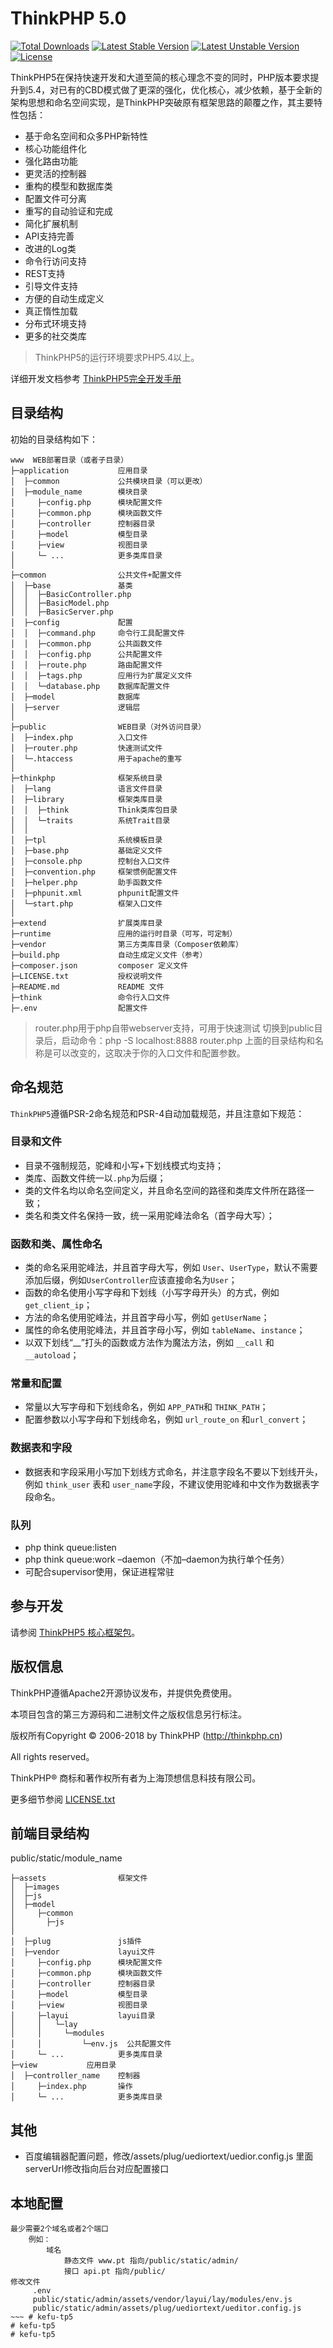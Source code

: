 ThinkPHP 5.0
===============

[![Total Downloads](https://poser.pugx.org/topthink/think/downloads)](https://packagist.org/packages/topthink/think)
[![Latest Stable Version](https://poser.pugx.org/topthink/think/v/stable)](https://packagist.org/packages/topthink/think)
[![Latest Unstable Version](https://poser.pugx.org/topthink/think/v/unstable)](https://packagist.org/packages/topthink/think)
[![License](https://poser.pugx.org/topthink/think/license)](https://packagist.org/packages/topthink/think)

ThinkPHP5在保持快速开发和大道至简的核心理念不变的同时，PHP版本要求提升到5.4，对已有的CBD模式做了更深的强化，优化核心，减少依赖，基于全新的架构思想和命名空间实现，是ThinkPHP突破原有框架思路的颠覆之作，其主要特性包括：

 + 基于命名空间和众多PHP新特性
 + 核心功能组件化
 + 强化路由功能
 + 更灵活的控制器
 + 重构的模型和数据库类
 + 配置文件可分离
 + 重写的自动验证和完成
 + 简化扩展机制
 + API支持完善
 + 改进的Log类
 + 命令行访问支持
 + REST支持
 + 引导文件支持
 + 方便的自动生成定义
 + 真正惰性加载
 + 分布式环境支持
 + 更多的社交类库

> ThinkPHP5的运行环境要求PHP5.4以上。

详细开发文档参考 [ThinkPHP5完全开发手册](http://www.kancloud.cn/manual/thinkphp5)

## 目录结构

初始的目录结构如下：

~~~
www  WEB部署目录（或者子目录）
├─application           应用目录
│  ├─common             公共模块目录（可以更改）
│  ├─module_name        模块目录
│     ├─config.php      模块配置文件
│     ├─common.php      模块函数文件
│     ├─controller      控制器目录
│     ├─model           模型目录
│     ├─view            视图目录
│     └─ ...            更多类库目录
│
├─common                公共文件+配置文件
│  ├─base             	基类
│  │  ├─BasicController.php      
│  │  ├─BasicModel.php      
│  │  ├─BasicServer.php      
│  ├─config             配置
│  │  ├─command.php     命令行工具配置文件
│  │  ├─common.php      公共函数文件
│  │  ├─config.php      公共配置文件
│  │  ├─route.php       路由配置文件
│  │  ├─tags.php        应用行为扩展定义文件
│  │  └─database.php    数据库配置文件
│  ├─model             	数据库
│  ├─server             逻辑层
│
├─public                WEB目录（对外访问目录）
│  ├─index.php          入口文件
│  ├─router.php         快速测试文件
│  └─.htaccess          用于apache的重写
│
├─thinkphp              框架系统目录
│  ├─lang               语言文件目录
│  ├─library            框架类库目录
│  │  ├─think           Think类库包目录
│  │  └─traits          系统Trait目录
│  │
│  ├─tpl                系统模板目录
│  ├─base.php           基础定义文件
│  ├─console.php        控制台入口文件
│  ├─convention.php     框架惯例配置文件
│  ├─helper.php         助手函数文件
│  ├─phpunit.xml        phpunit配置文件
│  └─start.php          框架入口文件
│
├─extend                扩展类库目录
├─runtime               应用的运行时目录（可写，可定制）
├─vendor                第三方类库目录（Composer依赖库）
├─build.php             自动生成定义文件（参考）
├─composer.json         composer 定义文件
├─LICENSE.txt           授权说明文件
├─README.md             README 文件
├─think                 命令行入口文件
├─.env                  配置文件
~~~

> router.php用于php自带webserver支持，可用于快速测试
> 切换到public目录后，启动命令：php -S localhost:8888  router.php
> 上面的目录结构和名称是可以改变的，这取决于你的入口文件和配置参数。

## 命名规范

`ThinkPHP5`遵循PSR-2命名规范和PSR-4自动加载规范，并且注意如下规范：

### 目录和文件

*   目录不强制规范，驼峰和小写+下划线模式均支持；
*   类库、函数文件统一以`.php`为后缀；
*   类的文件名均以命名空间定义，并且命名空间的路径和类库文件所在路径一致；
*   类名和类文件名保持一致，统一采用驼峰法命名（首字母大写）；

### 函数和类、属性命名

*   类的命名采用驼峰法，并且首字母大写，例如 `User`、`UserType`，默认不需要添加后缀，例如`UserController`应该直接命名为`User`；
*   函数的命名使用小写字母和下划线（小写字母开头）的方式，例如 `get_client_ip`；
*   方法的命名使用驼峰法，并且首字母小写，例如 `getUserName`；
*   属性的命名使用驼峰法，并且首字母小写，例如 `tableName`、`instance`；
*   以双下划线“__”打头的函数或方法作为魔法方法，例如 `__call` 和 `__autoload`；

### 常量和配置

*   常量以大写字母和下划线命名，例如 `APP_PATH`和 `THINK_PATH`；
*   配置参数以小写字母和下划线命名，例如 `url_route_on` 和`url_convert`；

### 数据表和字段

*   数据表和字段采用小写加下划线方式命名，并注意字段名不要以下划线开头，例如 `think_user` 表和 `user_name`字段，不建议使用驼峰和中文作为数据表字段命名。

### 队列
*   php think queue:listen
*   php think queue:work –daemon（不加–daemon为执行单个任务）
*   可配合supervisor使用，保证进程常驻

## 参与开发

请参阅 [ThinkPHP5 核心框架包](https://github.com/top-think/framework)。

## 版权信息

ThinkPHP遵循Apache2开源协议发布，并提供免费使用。

本项目包含的第三方源码和二进制文件之版权信息另行标注。

版权所有Copyright © 2006-2018 by ThinkPHP (http://thinkphp.cn)

All rights reserved。

ThinkPHP® 商标和著作权所有者为上海顶想信息科技有限公司。

更多细节参阅 [LICENSE.txt](LICENSE.txt)



## 前端目录结构
public/static/module_name
~~~
├─assets                框架文件
│  ├─images        
│  ├─js             
│  ├─model             
│     ├─common          
│     	├─js            
│           
│  ├─plug            	js插件
│  ├─vendor             layui文件
│     ├─config.php      模块配置文件
│     ├─common.php      模块函数文件
│     ├─controller      控制器目录
│     ├─model           模型目录
│     ├─view            视图目录
│     ├─layui           layui目录
│     │   └─lay  
│     │     └─modules
│     │         └─env.js  公共配置文件
│     └─ ...            更多类库目录
├─view           应用目录
│  ├─controller_name    控制器
│     ├─index.php       操作
│     └─ ...            更多类库目录
~~~

## 其他
* 百度编辑器配置问题，修改/assets/plug/uediortext/uedior.config.js 里面serverUrl修改指向后台对应配置接口

## 本地配置
   ~~~
   最少需要2个域名或者2个端口
       例如：
           域名
               静态文件 www.pt 指向/public/static/admin/
               接口 api.pt 指向/public/
   修改文件
        .env 
        public/static/admin/assets/vendor/layui/lay/modules/env.js
        public/static/admin/assets/plug/uediortext/ueditor.config.js      
   ~~~ # kefu-tp5
# kefu-tp5
# kefu-tp5
